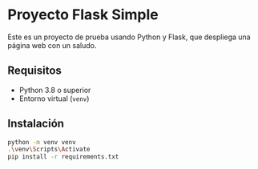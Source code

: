 # Proyecto Flask Simple

Este es un proyecto de prueba usando Python y Flask, que despliega una página web con un saludo.

## Requisitos

- Python 3.8 o superior
- Entorno virtual (`venv`)

## Instalación

```bash
python -m venv venv
.\venv\Scripts\Activate
pip install -r requirements.txt